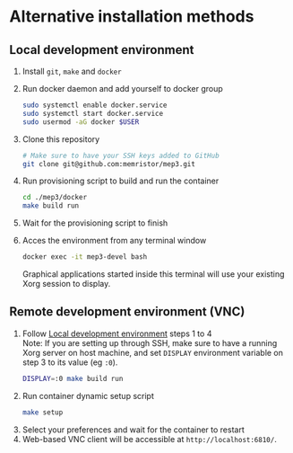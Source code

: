 # Alternative installation methods

## Local development environment

1) Install `git`, `make` and `docker`
1) Run docker daemon and add yourself to docker group
    ```sh
    sudo systemctl enable docker.service
    sudo systemctl start docker.service
    sudo usermod -aG docker $USER
    ```
2) Clone this repository
    ```sh
    # Make sure to have your SSH keys added to GitHub
    git clone git@github.com:memristor/mep3.git
    ```
3) Run provisioning script to build and run the container
   ```sh
   cd ./mep3/docker
   make build run
   ```

4) Wait for the provisioning script to finish

5) Acces the environment from any terminal window
    ```sh
    docker exec -it mep3-devel bash
    ```
    Graphical applications started inside this terminal will use your existing Xorg session to display.

## Remote development environment (VNC)

1) Follow [Local development environment](#local-development-environment) steps 1 to 4  
   Note: If you are setting up through SSH, make sure to have a running Xorg server on host machine,
    and set `DISPLAY` environment variable on step 3 to its value (eg `:0`).
    ```sh
    DISPLAY=:0 make build run
    ```
2) Run container dynamic setup script
    ```sh
    make setup
    ```
3) Select your preferences and wait for the container to restart
4) Web-based VNC client will be accessible at `http://localhost:6810/`.
